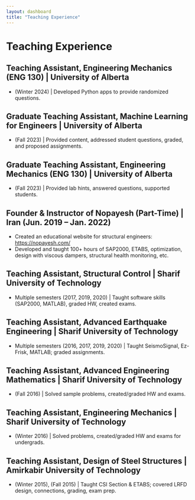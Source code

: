```yaml
---
layout: dashboard
title: "Teaching Experience"
---
```


# **Teaching Experience**

## Teaching Assistant, Engineering Mechanics (ENG 130) | University of Alberta
- (Winter 2024) | Developed Python apps to provide randomized questions.

## Graduate Teaching Assistant, Machine Learning for Engineers | University of Alberta
- (Fall 2023) | Provided content, addressed student questions, graded, and proposed assignments.

## Graduate Teaching Assistant, Engineering Mechanics (ENG 130) | University of Alberta
- (Fall 2023) | Provided lab hints, answered questions, supported students.

## Founder & Instructor of Nopayesh (Part-Time) | Iran (Jun. 2019 – Jan. 2022)
- Created an educational website for structural engineers: <https://nopayesh.com/>  
- Developed and taught 100+ hours of SAP2000, ETABS, optimization, design with viscous dampers, structural health monitoring, etc.

## Teaching Assistant, Structural Control | Sharif University of Technology
- Multiple semesters (2017, 2019, 2020) | Taught software skills (SAP2000, MATLAB), graded HW, created exams.

## Teaching Assistant, Advanced Earthquake Engineering | Sharif University of Technology
- Multiple semesters (2016, 2017, 2019, 2020) | Taught SeismoSignal, Ez-Frisk, MATLAB; graded assignments.

## Teaching Assistant, Advanced Engineering Mathematics | Sharif University of Technology
- (Fall 2016) | Solved sample problems, created/graded HW and exams.

## Teaching Assistant, Engineering Mechanics | Sharif University of Technology
- (Winter 2016) | Solved problems, created/graded HW and exams for undergrads.

## Teaching Assistant, Design of Steel Structures | Amirkabir University of Technology
- (Winter 2015), (Fall 2015) | Taught CSI Section & ETABS; covered LRFD design, connections, grading, exam prep.
